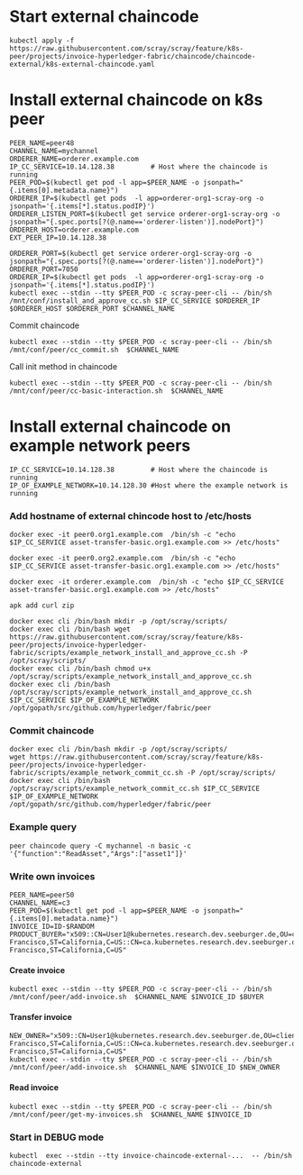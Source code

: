 # Start external chaincode 
```kubectl apply -f https://raw.githubusercontent.com/scray/scray/feature/k8s-peer/projects/invoice-hyperledger-fabric/chaincode/chaincode-external/k8s-external-chaincode.yaml```

# Install external chaincode on k8s peer
```
PEER_NAME=peer48
CHANNEL_NAME=mychannel
ORDERER_NAME=orderer.example.com
IP_CC_SERVICE=10.14.128.38         # Host where the chaincode is running
PEER_POD=$(kubectl get pod -l app=$PEER_NAME -o jsonpath="{.items[0].metadata.name}")
ORDERER_IP=$(kubectl get pods  -l app=orderer-org1-scray-org -o jsonpath='{.items[*].status.podIP}')
ORDERER_LISTEN_PORT=$(kubectl get service orderer-org1-scray-org -o jsonpath="{.spec.ports[?(@.name=='orderer-listen')].nodePort}")
ORDERER_HOST=orderer.example.com
EXT_PEER_IP=10.14.128.38
```

```
ORDERER_PORT=$(kubectl get service orderer-org1-scray-org -o jsonpath="{.spec.ports[?(@.name=='orderer-listen')].nodePort}")
ORDERER_PORT=7050
ORDERER_IP=$(kubectl get pods  -l app=orderer-org1-scray-org -o jsonpath='{.items[*].status.podIP}')
kubectl exec --stdin --tty $PEER_POD -c scray-peer-cli -- /bin/sh /mnt/conf/install_and_approve_cc.sh $IP_CC_SERVICE $ORDERER_IP $ORDERER_HOST $ORDERER_PORT $CHANNEL_NAME 
```

Commit chaincode
```
kubectl exec --stdin --tty $PEER_POD -c scray-peer-cli -- /bin/sh /mnt/conf/peer/cc_commit.sh  $CHANNEL_NAME
```

Call init method in chaincode
```
kubectl exec --stdin --tty $PEER_POD -c scray-peer-cli -- /bin/sh /mnt/conf/peer/cc-basic-interaction.sh  $CHANNEL_NAME
```

# Install external chaincode on example network peers 
```
IP_CC_SERVICE=10.14.128.38         # Host where the chaincode is running
IP_OF_EXAMPLE_NETWORK=10.14.128.30 #Host where the example network is running
```


### Add hostname of external chincode host to /etc/hosts
```docker exec -it peer0.org1.example.com  /bin/sh -c "echo $IP_CC_SERVICE asset-transfer-basic.org1.example.com >> /etc/hosts"```  

```docker exec -it peer0.org2.example.com  /bin/sh -c "echo $IP_CC_SERVICE asset-transfer-basic.org1.example.com >> /etc/hosts"``` 

```docker exec -it orderer.example.com  /bin/sh -c "echo $IP_CC_SERVICE asset-transfer-basic.org1.example.com >> /etc/hosts"```

```
apk add curl zip

docker exec cli /bin/bash mkdir -p /opt/scray/scripts/
docker exec cli /bin/bash wget https://raw.githubusercontent.com/scray/scray/feature/k8s-peer/projects/invoice-hyperledger-fabric/scripts/example_network_install_and_approve_cc.sh -P /opt/scray/scripts/
docker exec cli /bin/bash chmod u+x  /opt/scray/scripts/example_network_install_and_approve_cc.sh 
docker exec cli /bin/bash /opt/scray/scripts/example_network_install_and_approve_cc.sh $IP_CC_SERVICE $IP_OF_EXAMPLE_NETWORK /opt/gopath/src/github.com/hyperledger/fabric/peer
```
### Commit chaincode
```
docker exec cli /bin/bash mkdir -p /opt/scray/scripts/
wget https://raw.githubusercontent.com/scray/scray/feature/k8s-peer/projects/invoice-hyperledger-fabric/scripts/example_network_commit_cc.sh -P /opt/scray/scripts/
docker exec cli /bin/bash /opt/scray/scripts/example_network_commit_cc.sh $IP_CC_SERVICE $IP_OF_EXAMPLE_NETWORK /opt/gopath/src/github.com/hyperledger/fabric/peer
```

### Example query
```peer chaincode query -C mychannel -n basic -c '{"function":"ReadAsset","Args":["asset1"]}'```


### Write own invoices
```
PEER_NAME=peer50
CHANNEL_NAME=c3
PEER_POD=$(kubectl get pod -l app=$PEER_NAME -o jsonpath="{.items[0].metadata.name}")
INVOICE_ID=ID-$RANDOM
PRODUCT_BUYER="x509::CN=User1@kubernetes.research.dev.seeburger.de,OU=client,L=San Francisco,ST=California,C=US::CN=ca.kubernetes.research.dev.seeburger.de,O=kubernetes.research.dev.seeburger.de,L=San Francisco,ST=California,C=US"
```
#### Create invoice
```
kubectl exec --stdin --tty $PEER_POD -c scray-peer-cli -- /bin/sh /mnt/conf/peer/add-invoice.sh  $CHANNEL_NAME $INVOICE_ID $BUYER
```

#### Transfer invoice
```
NEW_OWNER="x509::CN=User1@kubernetes.research.dev.seeburger.de,OU=client,L=San Francisco,ST=California,C=US::CN=ca.kubernetes.research.dev.seeburger.de,O=kubernetes.research.dev.seeburger.de,L=San Francisco,ST=California,C=US"
kubectl exec --stdin --tty $PEER_POD -c scray-peer-cli -- /bin/sh /mnt/conf/peer/add-invoice.sh  $CHANNEL_NAME $INVOICE_ID $NEW_OWNER
```

#### Read invoice
```
kubectl exec --stdin --tty $PEER_POD -c scray-peer-cli -- /bin/sh /mnt/conf/peer/get-my-invoices.sh  $CHANNEL_NAME $INVOICE_ID
```

### Start in DEBUG mode

```
kubectl  exec --stdin --tty invoice-chaincode-external-...  -- /bin/sh
chaincode-external
```
